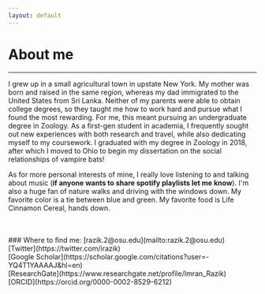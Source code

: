 ```yaml
---
layout: default
---
```

# About me
---

I grew up in a small agricultural town in upstate New York. My mother was born and raised in the same region, whereas my dad immigrated to the United States from Sri Lanka. Neither of my parents were able to obtain college degrees, so they taught me how to work hard and pursue what I found the most rewarding. For me, this meant pursuing an undergraduate degree in Zoology. As a first-gen student in academia, I frequently sought out new experiences with both research and travel, while also dedicating myself to my coursework. I graduated with my degree in Zoology in 2018, after which I moved to Ohio to begin my dissertation on the social relationships of vampire bats! 

As for more personal interests of mine, I really love listening to and talking about music (**if anyone wants to share spotify playlists let me know**). I'm also a huge fan of nature walks and driving with the windows down. My favorite color is a tie between blue and green. My favorite food is Life Cinnamon Cereal, hands down. <br/> 

<br />
<br />
### Where to find me: 
[razik.2@osu.edu](mailto:razik.2@osu.edu) <br/>
[Twitter](https://twitter.com/irazik) <br/>
[Google Scholar](https://scholar.google.com/citations?user=-YQ4T1YAAAAJ&hl=en) <br/>
[ResearchGate](https://www.researchgate.net/profile/Imran_Razik) <br/>
[ORCID](https://orcid.org/0000-0002-8529-6212) <br/>

